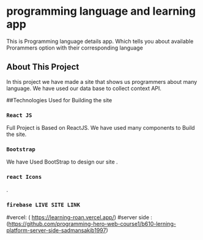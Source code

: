 # programming language and learning app

This is Programming language details app. Which tells you about available Prorammers option with their corresponding language

## About This Project

In this project we have made a site that shows us programmers about many language. We have used our data base to collect context API.

##Technologies Used for Building the site

### `React JS`

Full Project is Based on ReactJS. We have used many components to Build the site.

### `Bootstrap`

We have Used BootStrap to design our site .

### `react Icons`

.

### `firebase LIVE SITE LINK`

#vercel: ( https://learning-roan.vercel.app/)
#server side : (https://github.com/programming-hero-web-course1/b610-lerning-platform-server-side-sadmansakib1997)

